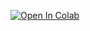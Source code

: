 <a href="http://colab.research.google.com/github/EnriqueFV/Physical-volumetric-visualization/" target="_parent"><img src="https://colab.research.google.com/assets/colab-badge.svg" alt="Open In Colab"/></a>


